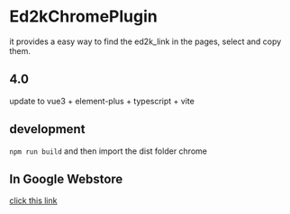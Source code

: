 # Ed2kChromePlugin

it provides a easy way to find the ed2k_link in the pages, select and copy them.

## 4.0

update to vue3 + element-plus + typescript + vite

## development

`npm run build` and then import the dist folder chrome

## In Google Webstore

[click this link](https://chrome.google.com/webstore/detail/kmeeplonmihpchdbfccgmjhcnpecbppk)
